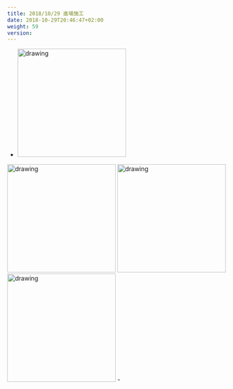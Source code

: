 ```yaml
---
title: 2018/10/29 進場施工
date: 2018-10-29T20:46:47+02:00
weight: 59
version: 
---
```


- <img src="experimental/image/1.jpg" alt="drawing" width="250"/>
<img src="experimental/image/1_1.jpg" alt="drawing" width="250"/>
<img src="experimental/image/1_2.jpg" alt="drawing" width="250"/>
<img src="experimental/image/1_3.jpg" alt="drawing" width="250"/>
- <br />